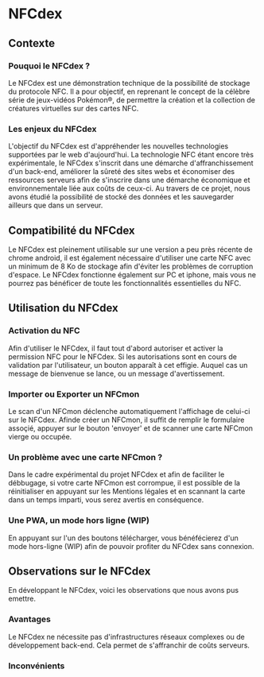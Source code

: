 # NFCdex

## Contexte

### Pouquoi le NFCdex ?

Le NFCdex est une démonstration technique de la possibilité de stockage du protocole NFC. Il a pour objectif, en reprenant le concept de la célèbre série de jeux-vidéos Pokémon®, de permettre la création et la collection de créatures virtuelles sur des cartes NFC.

### Les enjeux du NFCdex

L'objectif du NFCdex est d'appréhender les nouvelles technologies supportées par le web d'aujourd'hui. La technologie NFC étant encore très expérimentale, le NFCdex s'inscrit dans une démarche d'affranchissement d'un back-end, améliorer la sûreté des sites webs et économiser des ressources serveurs afin de s'inscrire dans une démarche économique et environnementale liée aux coûts de ceux-ci. Au travers de ce projet, nous avons étudié la possibilité de stocké des données et les sauvegarder ailleurs que dans un serveur.


## Compatibilité du NFCdex

Le NFCdex est pleinement utilisable sur une version a peu près récente de chrome android, il est également nécessaire d'utiliser une carte NFC avec un minimum de 8 Ko de stockage afin d'éviter les problèmes de corruption d'espace. Le NFCdex fonctionne également sur PC et iphone, mais vous ne pourrez pas bénéficer de toute les fonctionnalités essentielles du NFC.

## Utilisation du NFCdex

### Activation du NFC

Afin d'utiliser le NFCdex, il faut tout d'abord autoriser et activer la permission NFC pour le NFCdex. Si les autorisations sont en cours de validation par l'utilisateur, un bouton apparaît à cet effigie. Auquel cas un message de bienvenue se lance, ou un message d'avertissement. 

### Importer ou Exporter un NFCmon

Le scan d'un NFCmon déclenche automatiquement l'affichage de celui-ci sur le NFCdex. Afinde créer un NFCmon, il suffit de remplir le formulaire assoçié, appuyer sur le bouton 'envoyer' et de scanner une carte NFCmon vierge ou occupée.

### Un problème avec une carte NFCmon ?

Dans le cadre expérimental du projet NFCdex et afin de faciliter le débbugage, si votre carte NFCmon est corrompue, il est possible de la réinitialiser en appuyant sur les Mentions légales et en scannant la carte dans un temps imparti, vous serez avertis en conséquence.

### Une PWA, un mode hors ligne (WIP)

En appuyant sur l'un des boutons télécharger, vous bénéfécierez d'un mode hors-ligne (WIP) afin de pouvoir profiter du NFCdex sans connexion.

## Observations sur le NFCdex

En développant le NFCdex, voici les observations que nous avons pus emettre.

### Avantages

Le NFCdex ne nécessite pas d'infrastructures réseaux complexes ou de développement back-end. Cela permet de s'affranchir de coûts serveurs.

### Inconvénients
